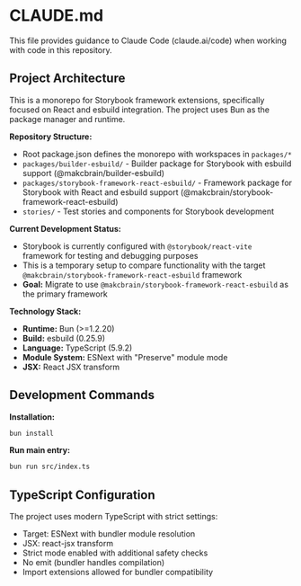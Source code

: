 # CLAUDE.md

This file provides guidance to Claude Code (claude.ai/code) when working with code in this repository.

## Project Architecture

This is a monorepo for Storybook framework extensions, specifically focused on React and esbuild integration. The project uses Bun as the package manager and runtime.

**Repository Structure:**
- Root package.json defines the monorepo with workspaces in `packages/*`
- `packages/builder-esbuild/` - Builder package for Storybook with esbuild support (@makcbrain/builder-esbuild)
- `packages/storybook-framework-react-esbuild/` - Framework package for Storybook with React and esbuild support (@makcbrain/storybook-framework-react-esbuild)
- `stories/` - Test stories and components for Storybook development

**Current Development Status:**
- Storybook is currently configured with `@storybook/react-vite` framework for testing and debugging purposes
- This is a temporary setup to compare functionality with the target `@makcbrain/storybook-framework-react-esbuild` framework
- **Goal:** Migrate to use `@makcbrain/storybook-framework-react-esbuild` as the primary framework

**Technology Stack:**
- **Runtime:** Bun (>=1.2.20)
- **Build:** esbuild (0.25.9)  
- **Language:** TypeScript (5.9.2)
- **Module System:** ESNext with "Preserve" module mode
- **JSX:** React JSX transform

## Development Commands

**Installation:**
```bash
bun install
```

**Run main entry:**
```bash
bun run src/index.ts
```

## TypeScript Configuration

The project uses modern TypeScript with strict settings:
- Target: ESNext with bundler module resolution
- JSX: react-jsx transform
- Strict mode enabled with additional safety checks
- No emit (bundler handles compilation)
- Import extensions allowed for bundler compatibility
